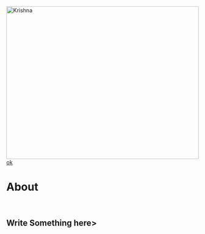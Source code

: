 

<head>
<meta charset="utf-8">
<meta http-equiv="X-UA-Compatible" content="IE=edge">
<meta name="HandheldFriendly" content="true" />
<meta name="apple-mobile-web-app-capable" content="yes">
<meta name="mobile-web-app-capable" content="yes">
<meta name="viewport" content="width=device-width, initial-scale=1, minimum-scale=1, maximum-scale=1, user-scalable=no">

<!--[if lte IE 9]>
<style>
.animated {opacity: 1; visibility:visible !important;}    
</style>
<![endif]-->

<!--[if lt IE 9]>
<link rel="stylesheet" href="http://www.asteyaglobal.com/wp-content/themes/asteya/css/ie-8.css">
<script src="https://oss.maxcdn.com/html5shiv/3.7.2/html5shiv.min.js"></script>
<script src="https://oss.maxcdn.com/respond/1.4.2/respond.min.js"></script>
<![endif]-->
<style>
/* This stylesheet sets the width of all images to 100%: */
img {
  width: 100%;
}
</style>
<body>
	<img src = "https://bookie164.github.io/Asteya/IMG_46964-2.jpg" alt="Krishna" Width ="2000" height="400">
	<a href = =https://bookie164.github.io/Asteya/Ireland.html">ok</a>
	<h1>About</h1><br>
	<h2>Write Something here>
</body>


